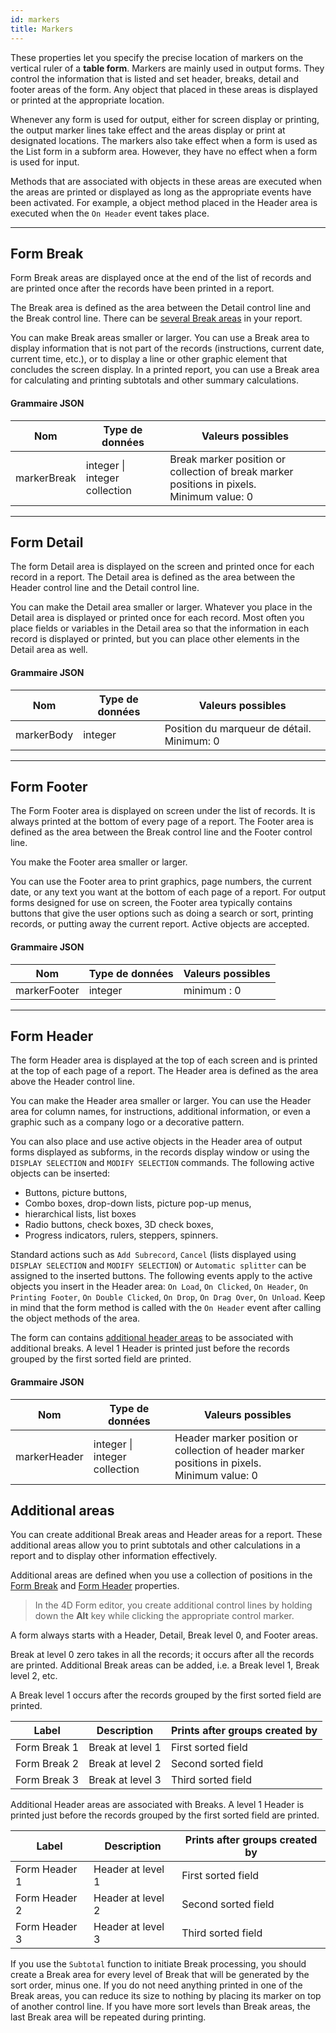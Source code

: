 ```yaml
---
id: markers
title: Markers
---
```


These properties let you specify the precise location of markers on the vertical ruler of a **table form**. Markers are mainly used in output forms. They control the information that is listed and set header, breaks, detail and footer areas of the form. Any object that placed in these areas is displayed or printed at the appropriate location.

Whenever any form is used for output, either for screen display or printing, the output marker lines take effect and the areas display or print at designated locations. The markers also take effect when a form is used as the List form in a subform area. However, they have no effect when a form is used for input.

Methods that are associated with objects in these areas are executed when the areas are printed or displayed as long as the appropriate events have been activated. For example, a object method placed in the Header area is executed when the `On Header` event takes place.

---

## Form Break

Form Break areas are displayed once at the end of the list of records and are printed once after the records have been printed in a report.

The Break area is defined as the area between the Detail control line and the Break control line. There can be [several Break areas](#additional-areas) in your report.

You can make Break areas smaller or larger. You can use a Break area to display information that is not part of the records (instructions, current date, current time, etc.), or to display a line or other graphic element that concludes the screen display. In a printed report, you can use a Break area for calculating and printing subtotals and other summary calculations.

#### Grammaire JSON

| Nom         | Type de données               | Valeurs possibles                                                                                                             |
| ----------- | ----------------------------- | ----------------------------------------------------------------------------------------------------------------------------- |
| markerBreak | integer \| integer collection | Break marker position or collection of break marker positions in pixels.<br/>Minimum value: 0 |

---

## Form Detail

The form Detail area is displayed on the screen and printed once for each record in a report. The Detail area is defined as the area between the Header control line and the Detail control line.

You can make the Detail area smaller or larger. Whatever you place in the Detail area is displayed or printed once for each record. Most often you place fields or variables in the Detail area so that the information in each record is displayed or printed, but you can place other elements in the Detail area as well.

#### Grammaire JSON

| Nom        | Type de données | Valeurs possibles                                                          |
| ---------- | --------------- | -------------------------------------------------------------------------- |
| markerBody | integer         | Position du marqueur de détail. Minimum: 0 |

---

## Form Footer

The Form Footer area is displayed on screen under the list of records. It is always printed at the bottom of every page of a report. The Footer area is defined as the area between the Break control line and the Footer control line.

You make the Footer area smaller or larger.

You can use the Footer area to print graphics, page numbers, the current date, or any text you want at the bottom of each page of a report. For output forms designed for use on screen, the Footer area typically contains buttons that give the user options such as doing a search or sort, printing records, or putting away the current report. Active objects are accepted.

#### Grammaire JSON

| Nom          | Type de données | Valeurs possibles           |
| ------------ | --------------- | --------------------------- |
| markerFooter | integer         | minimum : 0 |

---

## Form Header

The form Header area is displayed at the top of each screen and is printed at the top of each page of a report. The Header area is defined as the area above the Header control line.

You can make the Header area smaller or larger. You can use the Header area for column names, for instructions, additional information, or even a graphic such as a company logo or a decorative pattern.

You can also place and use active objects in the Header area of output forms displayed as subforms, in the records display window or using the `DISPLAY SELECTION` and `MODIFY SELECTION` commands. The following active objects can be inserted:

- Buttons, picture buttons,
- Combo boxes, drop-down lists,  picture pop-up menus,
- hierarchical lists, list boxes
- Radio buttons, check boxes, 3D check boxes,
- Progress indicators, rulers, steppers, spinners.

Standard actions such as `Add Subrecord`, `Cancel` (lists displayed using `DISPLAY SELECTION` and `MODIFY SELECTION`) or `Automatic splitter` can be assigned to the inserted buttons. The following events apply to the active objects you insert in the Header area: `On Load`, `On Clicked`, `On Header`, `On Printing Footer`, `On Double Clicked`, `On Drop`, `On Drag Over`, `On Unload`. Keep in mind that the form method is called with the `On Header` event after calling the object methods of the area.

The form can contains [additional header areas](#additional-areas) to be associated with additional breaks. A level 1 Header is printed just before the records grouped by the first sorted field are printed.

#### Grammaire JSON

| Nom          | Type de données               | Valeurs possibles                                                                                                               |
| ------------ | ----------------------------- | ------------------------------------------------------------------------------------------------------------------------------- |
| markerHeader | integer \| integer collection | Header marker position or collection of header marker positions in pixels.<br/>Minimum value: 0 |

## Additional areas

You can create additional Break areas and Header areas for a report. These additional areas allow you to print subtotals and other calculations in a report and to display other information effectively.

Additional areas are defined when you use a collection of positions in the [Form Break](#form-break) and [Form Header](#form-header) properties.

> In the 4D Form editor, you create additional control lines by holding down the **Alt** key while clicking the appropriate control marker.

A form always starts with a Header, Detail, Break level 0, and Footer areas.

Break at level 0 zero takes in all the records; it occurs after all the records are printed. Additional Break areas can be added, i.e. a Break level 1, Break level 2, etc.

A Break level 1 occurs after the records grouped by the first sorted field are printed.

| Label        | Description      | Prints after groups created by |
| ------------ | ---------------- | ------------------------------ |
| Form Break 1 | Break at level 1 | First sorted field             |
| Form Break 2 | Break at level 2 | Second sorted field            |
| Form Break 3 | Break at level 3 | Third sorted field             |

Additional Header areas are associated with Breaks. A level 1 Header is printed just before the records grouped by the first sorted field are printed.

| Label         | Description       | Prints after groups created by |
| ------------- | ----------------- | ------------------------------ |
| Form Header 1 | Header at level 1 | First sorted field             |
| Form Header 2 | Header at level 2 | Second sorted field            |
| Form Header 3 | Header at level 3 | Third sorted field             |

If you use the `Subtotal` function to initiate Break processing, you should create a Break area for every level of Break that will be generated by the sort order, minus one. If you do not need anything printed in one of the Break areas, you can reduce its size to nothing by placing its marker on top of another control line. If you have more sort levels than Break areas, the last Break area will be repeated during printing.
